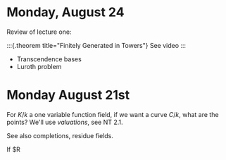 # Monday, August 24

Review of lecture one:

:::{.theorem title="Finitely Generated in Towers"}
See video
:::

- Transcendence bases
- Luroth problem


# Monday August 21st

For $K/k$ a one variable function field, if we want a curve $C/k$, what are the points?
We'll use *valuations*, see NT 2.1.

See also completions, residue fields.

If $R

